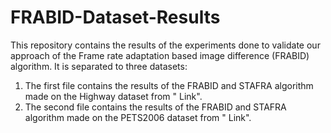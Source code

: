 # FRABID-Dataset-Results
This repository contains the results of the experiments done to validate our approach of the Frame rate adaptation based image difference (FRABID) algorithm.
It is separated to three datasets:
1. The first file contains the results of the FRABID and STAFRA algorithm made on the Highway dataset from " Link".
2. The second file contains the results of the FRABID and STAFRA algorithm made on the PETS2006 dataset from " Link".
